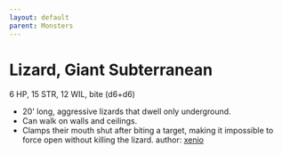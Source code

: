 ```yaml
---
layout: default
parent: Monsters
---
```

# Lizard, Giant Subterranean
6 HP, 15 STR, 12 WIL, bite (d6+d6)
- 20' long, aggressive lizards that dwell only underground.
- Can walk on walls and ceilings.
- Clamps their mouth shut after biting a target, making it impossible to force open without killing the lizard.
author: [xenio](https://xenioinabottle.blogspot.com/2021/03/classic-monsters-for-cairnito-part-2.html)
